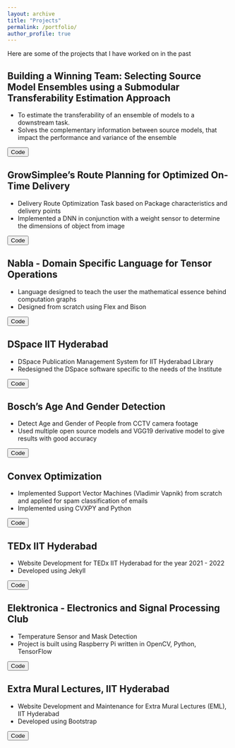 ```yaml
---
layout: archive
title: "Projects"
permalink: /portfolio/
author_profile: true
---
```


Here are some of the projects that I have worked on in the past

## Building a Winning Team: Selecting Source Model Ensembles using a Submodular Transferability Estimation Approach

- To estimate the transferability of an ensemble of models to a downstream task. 
- Solves the complementary information between source models, that impact the performance and variance of the ensemble

<button type="button" class="btn btn-primary btn-sm" onclick=" window.open('https://arxiv.org/abs/2309.02429','_blank')">Code</button>

## GrowSimplee’s Route Planning for Optimized On-Time Delivery

- Delivery Route Optimization Task based on Package characteristics and delivery points
- Implemented a DNN in conjunction with a weight sensor to determine the dimensions of object from image

<button type="button" class="btn btn-primary btn-sm" onclick=" window.open('https://github.com/Aayush2492/grow-simplee-rider-admin-dashboard.git','_blank')">Code</button>


## Nabla - Domain Specific Language for Tensor Operations

- Language designed to teach the user the mathematical essence behind computation graphs
- Designed from scratch using Flex and Bison

<button type="button" class="btn btn-primary btn-sm" onclick=" window.open('https://github.com/tanmaygar/Nabla','_blank')">Code</button>

## DSpace IIT Hyderabad

- DSpace Publication Management System for IIT Hyderabad Library
- Redesigned the DSpace software specific to the needs of the Institute

<button type="button" class="btn btn-primary btn-sm" onclick=" window.open('https://github.com/DSpaceIITH','_blank')">Code</button>

## Bosch’s Age And Gender Detection

- Detect Age and Gender of People from CCTV camera footage
- Used multiple open source models and VGG19 derivative model to give results with good accuracy

<button type="button" class="btn btn-primary btn-sm" onclick=" window.open('https://github.com/Anmol42/bosch-age-gender','_blank')">Code</button>

## Convex Optimization

- Implemented Support Vector Machines (Vladimir Vapnik) from scratch and applied for spam classification of emails
- Implemented using CVXPY and Python

<button type="button" class="btn btn-primary btn-sm" onclick=" window.open('https://github.com/tanmaygar/ConvexProject','_blank')">Code</button>

## TEDx IIT Hyderabad

- Website Development for TEDx IIT Hyderabad for the year 2021 - 2022
- Developed using Jekyll

<button type="button" class="btn btn-primary btn-sm" onclick=" window.open('https://github.com/TEDxIITHyderabad','_blank')">Code</button>


## Elektronica - Electronics and Signal Processing Club

- Temperature Sensor and Mask Detection
- Project is built using Raspberry Pi written in OpenCV, Python, TensorFlow

<button type="button" class="btn btn-primary btn-sm" onclick=" window.open('https://github.com/tanmaygar/Elek_project','_blank')">Code</button>

## Extra Mural Lectures, IIT Hyderabad

- Website Development and Maintenance for Extra Mural Lectures (EML), IIT Hyderabad
- Developed using Bootstrap

<button type="button" class="btn btn-primary btn-sm" onclick=" window.open('https://github.com/tanmaygar/eml-site-iith','_blank')">Code</button>

<!-- {% include base_path %}


{% for post in site.portfolio %}
  {% include archive-single.html %}
{% endfor %} -->

